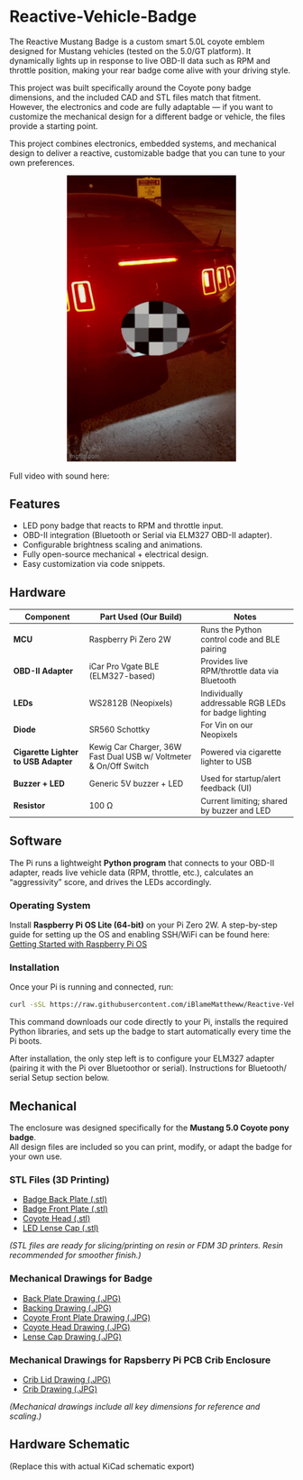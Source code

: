# Reactive-Vehicle-Badge

The Reactive Mustang Badge is a custom smart 5.0L coyote emblem designed for Mustang vehicles (tested on the 5.0/GT platform). It dynamically lights up in response to live OBD-II data such as RPM and throttle position, making your rear badge come alive with your driving style.

This project was built specifically around the Coyote pony badge dimensions, and the included CAD and STL files match that fitment. However, the electronics and code are fully adaptable — if you want to customize the mechanical design for a different badge or vehicle, the files provide a starting point.

This project combines electronics, embedded systems, and mechanical design to deliver a reactive, customizable badge that you can tune to your own preferences.


<p align="center">
    <img src="picsNvids/vid.gif" alt="Mustang GT 5.0 Revving Reactive Badge Live GIF" width="300"/>

</p>

Full video with sound here: 
## Features

* LED pony badge that reacts to RPM and throttle input.
* OBD-II integration (Bluetooth or Serial via ELM327 OBD-II adapter).
* Configurable brightness scaling and animations.
* Fully open-source mechanical + electrical design.
* Easy customization via code snippets.

## Hardware

| Component          | Part Used (Our Build)                                             | Notes                                                |
| ------------------ | ----------------------------------------------------------------- | ---------------------------------------------------- |
| **MCU**            | Raspberry Pi Zero 2W                                              | Runs the Python control code and BLE pairing         |
| **OBD-II Adapter** | iCar Pro Vgate BLE (ELM327-based)                                 | Provides live RPM/throttle data via Bluetooth        |
| **LEDs**           | WS2812B (Neopixels)                                               | Individually addressable RGB LEDs for badge lighting |
| **Diode**          | SR560 Schottky                                                    | For Vin on our Neopixels                             |
| **Cigarette Lighter to USB Adapter**   | Kewig Car Charger, 36W Fast Dual USB w/ Voltmeter & On/Off Switch | Powered via cigarette lighter to USB                 |
| **Buzzer + LED**   | Generic 5V buzzer + LED                                           | Used for startup/alert feedback (UI)                 |
| **Resistor**       | 100 Ω                                                             | Current limiting; shared by buzzer and LED           |

## Software

The Pi runs a lightweight **Python program** that connects to your OBD-II adapter, reads live vehicle data (RPM, throttle, etc.), calculates an “aggressivity” score, and drives the LEDs accordingly.  

### Operating System  

Install **Raspberry Pi OS Lite (64-bit)** on your Pi Zero 2W. A step-by-step guide for setting up the OS and enabling SSH/WiFi can be found here:  
[Getting Started with Raspberry Pi OS](https://www.raspberrypi.com/software/)  

### Installation  

Once your Pi is running and connected, run:  

```bash
curl -sSL https://raw.githubusercontent.com/iBlameMattheww/Reactive-Vehicle-Badge/main/project_aegis/install.sh | sudo bash
```

This command downloads our code directly to your Pi, installs the required Python libraries, and sets up the badge to start automatically every time the Pi boots.

After installation, the only step left is to configure your ELM327 adapter (pairing it with the Pi over Bluetoothor or serial). Instructions for Bluetooth/ serial Setup
section below.

## Mechanical  

The enclosure was designed specifically for the **Mustang 5.0 Coyote pony badge**.  
All design files are included so you can print, modify, or adapt the badge for your own use.  

### STL Files (3D Printing)  
- [Badge Back Plate (.stl)](Mechanical/Final_Design_Badge_Parts/Badge_Back_Plate.STL)  
- [Badge Front Plate (.stl)](Mechanical/Final_Design_Badge_Parts/Badge_Front_Plate.STL)
- [Coyote Head (.stl)](Mechanical/Final_Design_Badge_Parts/Coyote_Head.STL)  
- [LED Lense Cap (.stl)](Mechanical/Final_Design_Badge_Parts/LED_lense_cap.STL)  

*(STL files are ready for slicing/printing on resin or FDM 3D printers. Resin recommended for smoother finish.)*  

### Mechanical Drawings for Badge
- [Back Plate Drawing (.JPG)](Mechanical/Badge_Drawings/Back_Plate.JPG)  
- [Backing Drawing (.JPG)](Mechanical/Badge_Drawings/Backing.JPG)  
- [Coyote Front Plate Drawing (.JPG)](Mechanical/Badge_Drawings/Coyote_Front_Plate.JPG)  
- [Coyote Head Drawing (.JPG)](Mechanical/Badge_Drawings/Coyote_Head.JPG)
- [Lense Cap Drawing (.JPG)](Mechanical/Badge_Drawings/lense_cap.JPG)  

### Mechanical Drawings for Rapsberry Pi PCB Crib Enclosure
- [Crib Lid Drawing (.JPG)](Mechanical/Enclosure/Crib_Lid.JPG)  
- [Crib Drawing (.JPG)](Mechanical/Enclosure/Crib.JPG)  

*(Mechanical drawings include all key dimensions for reference and scaling.)*  


## Hardware Schematic

(Replace this with actual KiCad schematic export)


